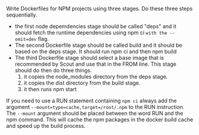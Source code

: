 Write Dockerfiles for NPM projects using three stages.  Do these three steps sequentially.
* the first node depemdencies stage should be called "deps" 
  and it should fetch the runtime dependencies using npm ci
  `with the --omit=dev` flag.
* The second Dockerfile stage should be called build
  and it should be based on the deps stage. 
  It should run npm ci and then npm build
* The third Dockerfile stage should select a base image 
  that is recommended by Scout and use that in the FROM line.
  This stage should do then do three things.
    1. it copies the node_modules directory from the deps stage.
    2. it copies the dist directory from the build stage.
    3. it then runs npm start

If you need to use a RUN statement containing `npm ci` always 
add the argument `--mount=type=cache,target=/root/.npm` to the RUN instruction.  
The `--mount` argument should be placed between the word RUN and the npm command.
This will cache the npm packages in the docker build cache and speed up the build process.
